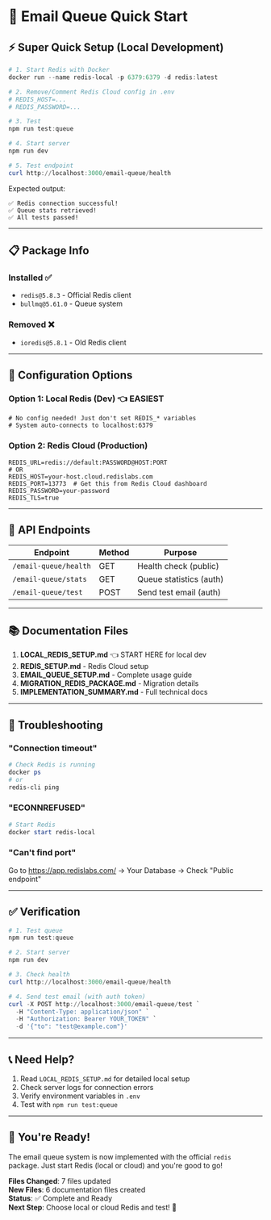 # 🚀 Email Queue Quick Start

## ⚡ Super Quick Setup (Local Development)

```powershell
# 1. Start Redis with Docker
docker run --name redis-local -p 6379:6379 -d redis:latest

# 2. Remove/Comment Redis Cloud config in .env
# REDIS_HOST=...
# REDIS_PASSWORD=...

# 3. Test
npm run test:queue

# 4. Start server
npm run dev

# 5. Test endpoint
curl http://localhost:3000/email-queue/health
```

Expected output:
```
✅ Redis connection successful!
✅ Queue stats retrieved!
✅ All tests passed!
```

---

## 📋 Package Info

### Installed ✅
- `redis@5.8.3` - Official Redis client
- `bullmq@5.61.0` - Queue system

### Removed ❌
- `ioredis@5.8.1` - Old Redis client

---

## 🔧 Configuration Options

### Option 1: Local Redis (Dev) 👈 EASIEST
```env
# No config needed! Just don't set REDIS_* variables
# System auto-connects to localhost:6379
```

### Option 2: Redis Cloud (Production)
```env
REDIS_URL=redis://default:PASSWORD@HOST:PORT
# OR
REDIS_HOST=your-host.cloud.redislabs.com
REDIS_PORT=13773  # Get this from Redis Cloud dashboard
REDIS_PASSWORD=your-password
REDIS_TLS=true
```

---

## 🎯 API Endpoints

| Endpoint | Method | Purpose |
|----------|--------|---------|
| `/email-queue/health` | GET | Health check (public) |
| `/email-queue/stats` | GET | Queue statistics (auth) |
| `/email-queue/test` | POST | Send test email (auth) |

---

## 📚 Documentation Files

1. **LOCAL_REDIS_SETUP.md** 👈 START HERE for local dev
2. **REDIS_SETUP.md** - Redis Cloud setup
3. **EMAIL_QUEUE_SETUP.md** - Complete usage guide
4. **MIGRATION_REDIS_PACKAGE.md** - Migration details
5. **IMPLEMENTATION_SUMMARY.md** - Full technical docs

---

## 🐛 Troubleshooting

### "Connection timeout"
```powershell
# Check Redis is running
docker ps
# or
redis-cli ping
```

### "ECONNREFUSED"
```powershell
# Start Redis
docker start redis-local
```

### "Can't find port"
Go to https://app.redislabs.com/ → Your Database → Check "Public endpoint"

---

## ✅ Verification

```powershell
# 1. Test queue
npm run test:queue

# 2. Start server
npm run dev

# 3. Check health
curl http://localhost:3000/email-queue/health

# 4. Send test email (with auth token)
curl -X POST http://localhost:3000/email-queue/test `
  -H "Content-Type: application/json" `
  -H "Authorization: Bearer YOUR_TOKEN" `
  -d '{"to": "test@example.com"}'
```

---

## 📞 Need Help?

1. Read `LOCAL_REDIS_SETUP.md` for detailed local setup
2. Check server logs for connection errors
3. Verify environment variables in `.env`
4. Test with `npm run test:queue`

---

## 🎉 You're Ready!

The email queue system is now implemented with the official `redis` package. Just start Redis (local or cloud) and you're good to go!

**Files Changed**: 7 files updated  
**New Files**: 6 documentation files created  
**Status**: ✅ Complete and Ready  
**Next Step**: Choose local or cloud Redis and test! 🚀

